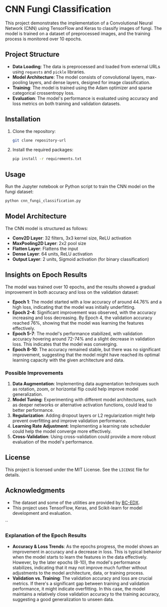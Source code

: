 
# CNN Fungi Classification

This project demonstrates the implementation of a Convolutional Neural Network (CNN) using TensorFlow and Keras to classify images of fungi. The model is trained on a dataset of preprocessed images, and the training process is monitored over 10 epochs.

## Project Structure

- **Data Loading**: The data is preprocessed and loaded from external URLs using `requests` and `pickle` libraries.
- **Model Architecture**: The model consists of convolutional layers, max-pooling layers, and dense layers, designed for image classification.
- **Training**: The model is trained using the Adam optimizer and sparse categorical crossentropy loss.
- **Evaluation**: The model's performance is evaluated using accuracy and loss metrics on both training and validation datasets.

## Installation

1. Clone the repository:
   ```bash
   git clone repository-url
   ```
2. Install the required packages:
   ```bash
   pip install -r requirements.txt
   ```

## Usage

Run the Jupyter notebook or Python script to train the CNN model on the fungi dataset:
```bash
python cnn_fungi_classification.py
```

## Model Architecture

The CNN model is structured as follows:

- **Conv2D Layer**: 32 filters, 3x3 kernel size, ReLU activation
- **MaxPooling2D Layer**: 2x2 pool size
- **Flatten Layer**: Flattens the input
- **Dense Layer**: 64 units, ReLU activation
- **Output Layer**: 2 units, Sigmoid activation (for binary classification)

## Insights on Epoch Results

The model was trained over 10 epochs, and the results showed a gradual improvement in both accuracy and loss on the validation dataset:

- **Epoch 1**: The model started with a low accuracy of around 44.76% and a high loss, indicating that the model was initially underfitting.
- **Epoch 2-4**: Significant improvement was observed, with the accuracy increasing and loss decreasing. By Epoch 4, the validation accuracy reached 76%, showing that the model was learning the features effectively.
- **Epoch 5-7**: The model's performance stabilized, with validation accuracy hovering around 72-74% and a slight decrease in validation loss. This indicates that the model was converging.
- **Epoch 8-10**: The accuracy remained stable, but there was no significant improvement, suggesting that the model might have reached its optimal learning capacity with the given architecture and data.

### Possible Improvements

1. **Data Augmentation**: Implementing data augmentation techniques such as rotation, zoom, or horizontal flip could help improve model generalization.
2. **Model Tuning**: Experimenting with different model architectures, such as deeper networks or alternative activation functions, could lead to better performance.
3. **Regularization**: Adding dropout layers or L2 regularization might help prevent overfitting and improve validation performance.
4. **Learning Rate Adjustment**: Implementing a learning rate scheduler could help the model converge more effectively.
5. **Cross-Validation**: Using cross-validation could provide a more robust evaluation of the model's performance.

## License

This project is licensed under the MIT License. See the `LICENSE` file for details.

## Acknowledgments

- The dataset and some of the utilities are provided by [BC-EDX](https://static.bc-edx.com/).
- This project uses TensorFlow, Keras, and Scikit-learn for model development and evaluation.

``

### Explanation of the Epoch Results

- **Accuracy & Loss Trends**: As the epochs progress, the model shows an improvement in accuracy and a decrease in loss. This is typical behavior when the model starts to learn the features in the data effectively. However, by the later epochs (8-10), the model's performance stabilizes, indicating that it may not improve much further without adjustments to the model architecture, data, or training process.
- **Validation vs. Training**: The validation accuracy and loss are crucial metrics. If there's a significant gap between training and validation performance, it might indicate overfitting. In this case, the model maintains a relatively close validation accuracy to the training accuracy, suggesting a good generalization to unseen data.


